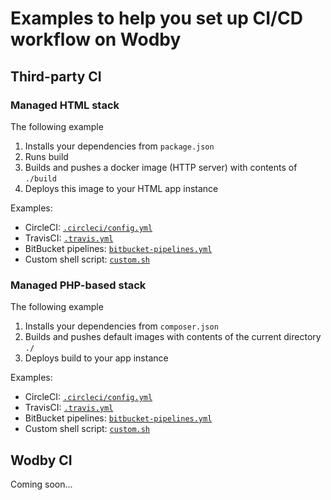 # Examples to help you set up CI/CD workflow on Wodby 

## Third-party CI

### Managed HTML stack

The following example
1. Installs your dependencies from `package.json`
2. Runs build
3. Builds and pushes a docker image (HTTP server) with contents of `./build`
4. Deploys this image to your HTML app instance

Examples:

* CircleCI: [`.circleci/config.yml`](html/circleci.yml)
* TravisCI: [`.travis.yml`](html/travis.yml)
* BitBucket pipelines: [`bitbucket-pipelines.yml`](html/bitbucket.yml)
* Custom shell script: [`custom.sh`](html/custom.sh)

### Managed PHP-based stack

The following example
1. Installs your dependencies from `composer.json`
2. Builds and pushes default images with contents of the current directory `./`
3. Deploys build to your app instance

Examples:

* CircleCI: [`.circleci/config.yml`](php/circleci.yml)
* TravisCI: [`.travis.yml`](php/travis.yml)
* BitBucket pipelines: [`bitbucket-pipelines.yml`](php/bitbucket.yml)
* Custom shell script: [`custom.sh`](php/custom.sh)

## Wodby CI 

Coming soon...